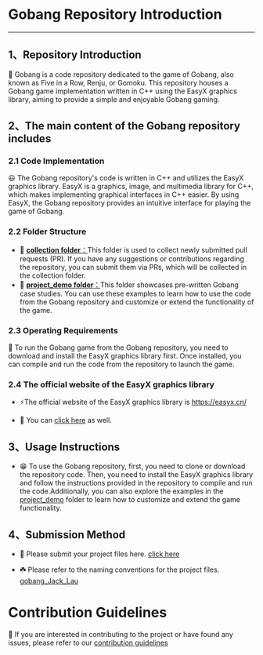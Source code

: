 # Gobang Repository Introduction  

***
  
## 1、Repository Introduction  
  
📢 Gobang is a code repository dedicated to the game of Gobang, also known as Five in a Row, Renju, or Gomoku. This repository houses a Gobang game implementation written in C++ using the EasyX graphics library, aiming to provide a simple and enjoyable Gobang gaming.  
  

## 2、The main content of the Gobang repository includes 
  
### 2.1 Code Implementation  
  
😃 The Gobang repository's code is written in C++ and utilizes the EasyX graphics library. EasyX is a graphics, image, and multimedia library for C++, which makes implementing graphical interfaces in C++ easier. By using EasyX, the Gobang repository provides an intuitive interface for playing the game of Gobang.  
  
### 2.2 Folder Structure  
  
* 📂 [**collection folder**：](./collection/README.md)This folder is used to collect newly submitted pull requests (PR). If you have any suggestions or contributions regarding the repository, you can submit them via PRs, which will be collected in the collection folder.  
* 📂 [**project_demo folder**：](./project_demo/README.md)This folder showcases pre-written Gobang case studies. You can use these examples to learn how to use the code from the Gobang repository and customize or extend the functionality of the game.  
  
### 2.3 Operating Requirements  
  
💾 To run the Gobang game from the Gobang repository, you need to download and install the EasyX graphics library first. Once installed, you can compile and run the code from the repository to launch the game.  
  
### 2.4 The official website of the EasyX graphics library  
  
- ⚡The official website of the EasyX graphics library is https://easyx.cn/

- 🚀 You can [click here](https://easyx.cn/) as well.

## 3、Usage Instructions  
  
- 😁 To use the Gobang repository, first, you need to clone or download the repository code. Then, you need to install the EasyX graphics library and follow the instructions provided in the repository to compile and run the code.Additionally, you can also explore the examples in the [project_demo](./project_demo/Readme.md) folder to learn how to customize and extend the game functionality.
 

## 4、Submission Method

- 🌟 Please submit your project files here. [click here](./collection/README.md)

- ☘️ Please refer to the naming conventions for the project files. [gobang_Jack_Lau](./project_demo/gobang_Jack_Lau)
  
  
# Contribution Guidelines

📖 If you are interested in contributing to the project or have found any issues, please refer to our [contribution guidelines](./CONTRIBUTING.md)